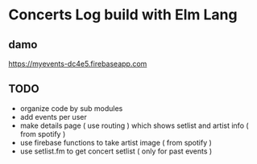 # Concerts Log build with Elm Lang

## damo
https://myevents-dc4e5.firebaseapp.com

## TODO
- organize code by sub modules
- add events per user
- make details page ( use routing ) which shows setlist and artist info ( from spotify )
- use firebase functions to take artist image ( from spotify )
- use setlist.fm to get concert setlist ( only for past events )
